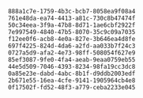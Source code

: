 
                888a1c7e-1759-4b3c-bcb7-8058ea9f08a4
                761e48da-ea74-4413-a81c-730c8b47474f
                50c34eea-3f9a-47b8-8d71-1ae6cbf2922f
                7e997549-4840-47b5-8070-35c9c09a7035
                f12ee0f6-acb8-4e0a-827e-3b646ea4d8fe
                697f4225-824d-4da6-a2fd-aa033b7f24c3
                0727a5d9-afa2-4e73-98ff-508054f627e9
                85ef3087-9fe0-4fa4-aeab-9eaa0759eb55
                44e5d509-7046-4393-8234-98fa19cc3dc8
                0a85e23e-dabd-4abc-8b1f-d9ddb2003edf
                2b671e55-16ea-4cfe-9141-1905964cb4e8
                0f17502f-fd52-48f3-a779-ceba2233e045
                